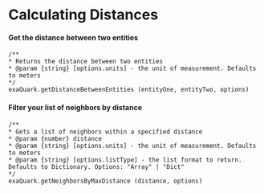 # Calculating Distances

#### Get the distance between two entities

```
/**
* Returns the distance between two entities
* @param {string} [options.units] - the unit of measurement. Defaults to meters
*/
exaQuark.getDistanceBetweenEntities (entityOne, entityTwo, options)
```

#### Filter your list of neighbors by distance

```
/**
* Gets a list of neighbors within a specified distance
* @param {number} distance
* @param {string} [options.units] - the unit of measurement. Defaults to meters
* @param {string} [options.listType] - the list format to return. Defaults to Dictionary. Options: "Array" | "Dict"
*/
exaQuark.getNeighborsByMaxDistance (distance, options)
```




